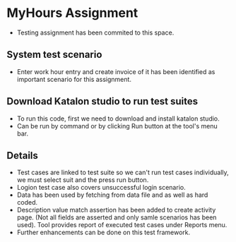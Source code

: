 # MyHours Assignment
* Testing assignment has been commited to this space.

## System test scenario
* Enter work hour entry and create invoice of it has been identified as important scenario for this assignment.

## Download Katalon studio to run test suites
* To run this code, first we need to download and install katalon studio.
* Can be run by command or by clicking Run button at the tool's menu bar.

## Details
* Test cases are linked to test suite so we can't run test cases individually, we must select suit and the press run button.
* Logion test case also covers unsuccessful login scenario.
* Data has been used by fetching from data file and as well as hard coded.
* Description value match assertion has been added to create activity page. (Not all fields are asserted and only samle scenarios has been used).
Tool provides report of executed test cases under Reports menu.
* Further enhancements can be done on this test framework.
